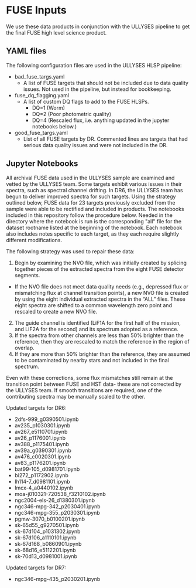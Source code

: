# FUSE Inputs

We use these data products in conjunction with the ULLYSES pipeline to get the final FUSE high level science product.

## YAML files
The following configuration files are used in the ULLYSES HLSP pipeline:
- bad_fuse_targs.yaml
  - A list of FUSE targets that should not be included due to data quality issues. Not used in the pipeline, but instead for bookkeeping.
- fuse_dq_flagging.yaml
  - A list of custom DQ flags to add to the FUSE HLSPs.
    - DQ=1 (Worm)
    - DQ=2 (Poor photometric quality)
    - DQ=4 (Rescaled flux, i.e. anything updated in the jupyter notebooks below.)
- good_fuse_targs.yaml
  - List of all FUSE targets by DR. Commented lines are targets that had serious data quality issues and were not included in the DR.

## Jupyter Notebooks
All archival FUSE data used in the ULLYSES sample are examined and vetted by the ULLYSES team. Some targets exhibit various issues in their spectra, such as spectral channel drifting. In DR6, the ULLYSES team has begun to deliver improved spectra for such targets. Using the strategy outlined below, FUSE data for 23 targets previously excluded from the sample were able to be rectified and included in products. The notebooks included in this repository follow the procedure below. Needed in the directory where the notebook is run is the corresponding "all" file for the dataset rootname listed at the beginning of the notebook. Each notebook also includes notes specific to each target, as they each require slightly different modifications.

The following strategy was used to repair these data:
1. Begin by examining the NVO file, which was initially created by splicing together pieces of the extracted spectra from the eight FUSE detector segments.
  - If the NVO file does not meet data quality needs (e.g., depressed flux or mismatching flux at channel transition points), a new NVO file is created by using the eight individual extracted spectra in the “ALL” files. These eight spectra are shifted to a common wavelength zero point and rescaled to create a new NVO file.
2. The guide channel is identified (LiF1A for the first half of the mission, and LiF2A for the second) and its spectrum adopted as a reference.
3. If the spectra from other channels are less than 50% brighter than the reference, then they are rescaled to match the reference in the region of overlap.
4. If they are more than 50% brighter than the reference, they are assumed to be contaminated by nearby stars and not included in the final spectrum.

Even with these corrections, some flux mismatches still remain at the transition point between FUSE and HST data- these are not corrected by the ULLYSES team. If smooth transitions are required, one of the contributing spectra may be manually scaled to the other.

Updated targets for DR6:
- 2dfs-999_g0390501.ipynb
- av235_p1030301.ipynb
- av267_e5110701.ipynb
- av26_p1176001.ipynb
- av388_p1175401.ipynb
- av39a_g0390301.ipynb
- av476_c0020301.ipynb
- av83_p1176201.ipynb
- bat99-105_d0981701.ipynb
- bi272_p1172902.ipynb
- lh114-7_d0981101.ipynb
- lmcx-4_a0440102.ipynb
- moa-j010321-720538_f3210102.ipynb
- ngc2004-els-26_d1380301.ipynb
- ngc346-mpg-342_p2030401.ipynb
- ngc346-mpg-355_p2030301.ipynb
- pgmw-3070_b0100201.ipynb
- sk-65d55_g9270501.ipynb
- sk-67d104_p1031302.ipynb
- sk-67d106_a1110101.ipynb
- sk-67d168_b0860901.ipynb
- sk-68d16_e5112201.ipynb
- sk-70d13_d0981001.ipynb

Updated targets for DR7:
- ngc346-mpg-435_p2030201.ipynb
